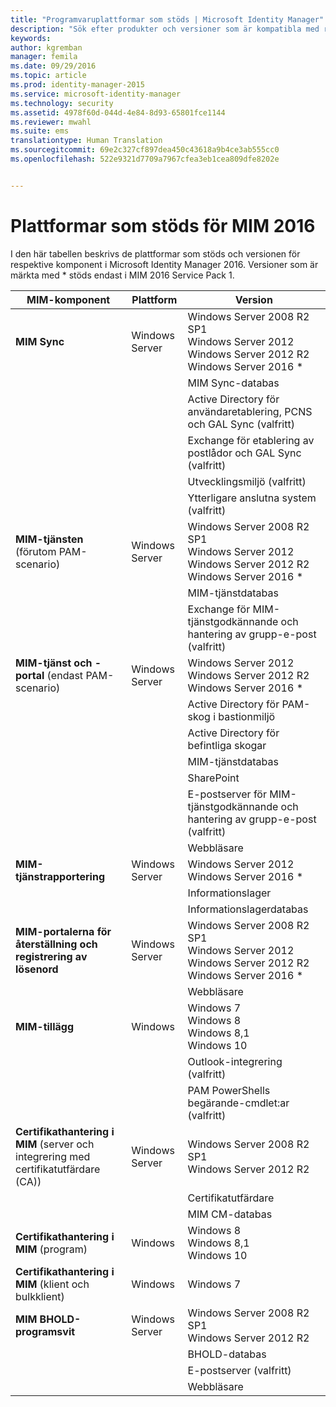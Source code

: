 ```yaml
---
title: "Programvaruplattformar som stöds | Microsoft Identity Manager"
description: "Sök efter produkter och versioner som är kompatibla med respektive MIM 2016-komponent."
keywords: 
author: kgremban
manager: femila
ms.date: 09/29/2016
ms.topic: article
ms.prod: identity-manager-2015
ms.service: microsoft-identity-manager
ms.technology: security
ms.assetid: 4978f60d-044d-4e84-8d93-65801fce1144
ms.reviewer: mwahl
ms.suite: ems
translationtype: Human Translation
ms.sourcegitcommit: 69e2c327cf897dea450c43618a9b4ce3ab555cc0
ms.openlocfilehash: 522e9321d7709a7967cfea3eb1cea809dfe8202e


---
```


# Plattformar som stöds för MIM 2016

I den här tabellen beskrivs de plattformar som stöds och versionen för respektive komponent i Microsoft Identity Manager 2016. Versioner som är märkta med * stöds endast i MIM 2016 Service Pack 1.


| **MIM-komponent** | **Plattform** | **Version** |
|-------------------|--------------|-------------|
| **MIM Sync** | Windows Server | Windows Server 2008 R2 SP1<br/>Windows Server 2012<br/>Windows Server 2012 R2<br/>Windows Server 2016 * |
|| | MIM Sync-databas | SQL Server 2008 R2 SP3<br/>SQL Server 2012 SP2<br/>SQL Server 2014 SP1 <br/> SQL Server 2016 * |
|| | Active Directory för användaretablering, PCNS och GAL Sync (valfritt)|Windows Server 2008 R2 SP1<br/>Windows Server 2012<br/>Windows Server 2012 R2 <br/> Windows Server 2016 * |
|| | Exchange för etablering av postlådor och GAL Sync (valfritt)|Exchange Server 2007 SP3<br/>Exchange Server 2010 SP3<br/>Exchange Server 2013 SP1 |
|| | Utvecklingsmiljö (valfritt) | Visual Studio 2012<br/>Visual Studio 2013 |
|| | Ytterligare anslutna system (valfritt) | Active Directory Domain Services<br/>Active Directory<br/>Lightweight Directory Services<br/>SQL Server 2000 eller senare<br/>SharePoint Server 2013<br/> SharePoint Server 2016 * <br/> Andra produkter från tredje part |
| **MIM-tjänsten** (förutom PAM-scenario) | Windows Server | Windows Server 2008 R2 SP1<br/>Windows Server 2012<br/>Windows Server 2012 R2 <br/> Windows Server 2016 * |
|| | MIM-tjänstdatabas | SQL Server 2008 R2 SP3<br/>SQL Server 2012 SP2<br/>SQL Server 2014 SP1 <br/> SQL Server 2016 * |
|| | Exchange för MIM-tjänstgodkännande och hantering av grupp-e-post (valfritt) | Exchange Server 2007 SP3 (där Exchange management console installerats)<br/>Exchange Server 2010 SP3<br/>Exchange Server 2013 SP1 <br/> Exchange Server 2016 * <br/> Exchange Online * |
| **MIM-tjänst och -portal** (endast PAM-scenario)| Windows Server | Windows Server 2012<br/>Windows Server 2012 R2 <br/> Windows Server 2016 * |
|| | Active Directory för PAM-skog i bastionmiljö | Windows Server 2012 R2 <br/> Windows Server 2016 * |
|| | Active Directory för befintliga skogar | Windows Server 2008 <br/> Windows Server 2008 R2 * <br/> Windows Server 2012 * <br/> Windows Server 2012 R2 * <br/> Windows Server 2016 * |
|| | MIM-tjänstdatabas | SQL Server 2008 R2 SP3<br/>SQL Server 2012 SP2<br/>SQL Server 2014 SP1 <br/> SQL Server 2016 * |
|| | SharePoint | SharePoint Foundation 2010<br/>SharePoint Foundation 2013 SP1 <br/> SharePoint 2016 * |
|| | E-postserver för MIM-tjänstgodkännande och hantering av grupp-e-post (valfritt) | Exchange Server 2007 SP3 (där Exchange management console installerats)<br/>Exchange Server 2010 SP3<br/>Exchange Server 2013 SP1 <br/> Exchange Server 2016 * <br/> Exchange Online * |
|| | Webbläsare | Alla större webbläsare |
| **MIM-tjänstrapportering** | Windows Server | Windows Server 2012 <br/> Windows Server 2016 * |
|| | Informationslager | System Center 2012 Service Manager SP1 |
|| | Informationslagerdatabas | SQL Server 2008 R2 SP3<br/>SQL Server 2012 SP2 |
| **MIM-portalerna för återställning och registrering av lösenord** | Windows Server | Windows Server 2008 R2 SP1<br/>Windows Server 2012<br/>Windows Server 2012 R2 <br/> Windows Server 2016 * |
|| | Webbläsare | Alla större webbläsare |
| **MIM-tillägg** | Windows | Windows 7<br/>Windows 8<br/>Windows 8,1<br/>Windows 10 |
|| | Outlook-integrering (valfritt) | Outlook 2007 SP2<br/>Outlook 2010<br/>Outlook 2013 <br/> Outlook 2016 (i Windows 10) * |
|| | PAM PowerShells begärande-cmdlet:ar (valfritt) | Windows 8,1<br/>Windows 10 |
| **Certifikathantering i MIM** (server och integrering med certifikatutfärdare (CA)) | Windows Server | Windows Server 2008 R2 SP1<br/>Windows Server 2012 R2 |
|| | Certifikatutfärdare | Windows Server 2008 R2 SP1<br/>Windows Server 2012<br/>Windows Server 2012 R2 |
|| | MIM CM-databas | SQL Server 2008 R2 SP3<br/>SQL Server 2012 SP2<br/>SQL Server 2014 SP1 |
| **Certifikathantering i MIM** (program) | Windows | Windows 8<br/>Windows 8,1<br/>Windows 10 |
| **Certifikathantering i MIM** (klient och bulkklient) | Windows | Windows 7 |
| **MIM BHOLD-programsvit** | Windows Server | Windows Server 2008 R2 SP1<br/>Windows Server 2012 R2 |
|| | BHOLD-databas | SQL Server 2008 R2 SP3<br/>SQL Server 2012 SP2 <br/> SQL Server 2014 * |
|| | E-postserver (valfritt) | Exchange Server 2007 SP3<br/>Exchange Server 2010 SP3<br/>Exchange Server 2013 SP1 |
|| | Webbläsare | Internet Explorer 7, 8, 9, 10 eller 11 med Silverlight |



<!--HONumber=Sep16_HO5-->



